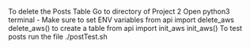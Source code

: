 To delete the Posts Table
Go to directory of Project 2 
Open python3 terminal - Make sure to set ENV variables
from api import delete_aws
delete_aws()
to create a table
from api import init_aws
init_aws()
To test posts run the file
./postTest.sh
